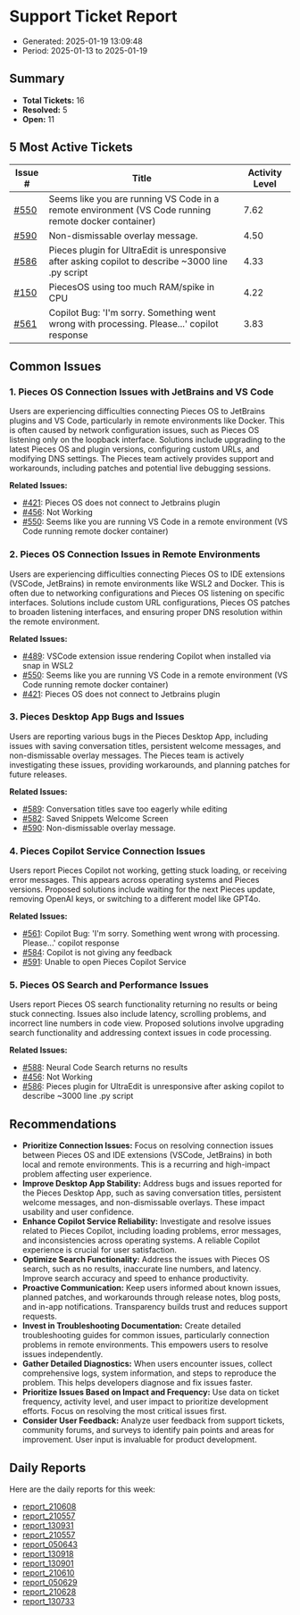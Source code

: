 # Support Ticket Report
- Generated: 2025-01-19 13:09:48
- Period: 2025-01-13 to 2025-01-19

## Summary
- **Total Tickets:** 16
- **Resolved:** 5
- **Open:** 11

## 5 Most Active Tickets
| Issue # | Title | Activity Level |
|---------|-------|----------------|
| [#550](https://github.com/pieces-app/support/issues/550) | Seems like you are running VS Code in a remote environment (VS Code running remote docker container) | 7.62 |
| [#590](https://github.com/pieces-app/support/issues/590) | Non-dismissable overlay message. | 4.50 |
| [#586](https://github.com/pieces-app/support/issues/586) | Pieces plugin for UltraEdit is unresponsive after asking copilot to describe ~3000 line .py script | 4.33 |
| [#150](https://github.com/pieces-app/support/issues/150) | PiecesOS using too much RAM/spike in CPU | 4.22 |
| [#561](https://github.com/pieces-app/support/issues/561) | Copilot Bug: 'I'm sorry. Something went wrong with processing. Please...' copilot response | 3.83 |

## Common Issues
### 1. Pieces OS Connection Issues with JetBrains and VS Code
Users are experiencing difficulties connecting Pieces OS to JetBrains plugins and VS Code, particularly in remote environments like Docker. This is often caused by network configuration issues, such as Pieces OS listening only on the loopback interface. Solutions include upgrading to the latest Pieces OS and plugin versions, configuring custom URLs, and modifying DNS settings. The Pieces team actively provides support and workarounds, including patches and potential live debugging sessions.

**Related Issues:**
- [#421](https://github.com/pieces-app/support/issues/421): Pieces OS does not connect to Jetbrains plugin
- [#456](https://github.com/pieces-app/support/issues/456): Not Working
- [#550](https://github.com/pieces-app/support/issues/550): Seems like you are running VS Code in a remote environment (VS Code running remote docker container)

### 2. Pieces OS Connection Issues in Remote Environments
Users are experiencing difficulties connecting Pieces OS to IDE extensions (VSCode, JetBrains) in remote environments like WSL2 and Docker.  This is often due to networking configurations and Pieces OS listening on specific interfaces. Solutions include custom URL configurations, Pieces OS patches to broaden listening interfaces, and ensuring proper DNS resolution within the remote environment.

**Related Issues:**
- [#489](https://github.com/pieces-app/support/issues/489): VSCode extension issue rendering Copilot when installed via snap in WSL2
- [#550](https://github.com/pieces-app/support/issues/550): Seems like you are running VS Code in a remote environment (VS Code running remote docker container)
- [#421](https://github.com/pieces-app/support/issues/421): Pieces OS does not connect to Jetbrains plugin

### 3. Pieces Desktop App Bugs and Issues
Users are reporting various bugs in the Pieces Desktop App, including issues with saving conversation titles, persistent welcome messages, and non-dismissable overlay messages. The Pieces team is actively investigating these issues, providing workarounds, and planning patches for future releases.

**Related Issues:**
- [#589](https://github.com/pieces-app/support/issues/589): Conversation titles save too eagerly while editing
- [#582](https://github.com/pieces-app/support/issues/582): Saved Snippets Welcome Screen
- [#590](https://github.com/pieces-app/support/issues/590): Non-dismissable overlay message.

### 4. Pieces Copilot Service Connection Issues
Users report Pieces Copilot not working, getting stuck loading, or receiving error messages. This appears across operating systems and Pieces versions. Proposed solutions include waiting for the next Pieces update, removing OpenAI keys, or switching to a different model like GPT4o.

**Related Issues:**
- [#561](https://github.com/pieces-app/support/issues/561): Copilot Bug: 'I'm sorry. Something went wrong with processing. Please...' copilot response
- [#584](https://github.com/pieces-app/support/issues/584): Copilot is not giving any feedback
- [#591](https://github.com/pieces-app/support/issues/591): Unable to open Pieces Copilot Service

### 5. Pieces OS Search and Performance Issues
Users report Pieces OS search functionality returning no results or being stuck connecting. Issues also include latency, scrolling problems, and incorrect line numbers in code view. Proposed solutions involve upgrading search functionality and addressing context issues in code processing.

**Related Issues:**
- [#588](https://github.com/pieces-app/support/issues/588): Neural Code Search returns no results
- [#456](https://github.com/pieces-app/support/issues/456): Not Working
- [#586](https://github.com/pieces-app/support/issues/586): Pieces plugin for UltraEdit is unresponsive after asking copilot to describe ~3000 line .py script


## Recommendations
- **Prioritize Connection Issues:** Focus on resolving connection issues between Pieces OS and IDE extensions (VSCode, JetBrains) in both local and remote environments. This is a recurring and high-impact problem affecting user experience.
- **Improve Desktop App Stability:** Address bugs and issues reported for the Pieces Desktop App, such as saving conversation titles, persistent welcome messages, and non-dismissable overlays. These impact usability and user confidence.
- **Enhance Copilot Service Reliability:** Investigate and resolve issues related to Pieces Copilot, including loading problems, error messages, and inconsistencies across operating systems. A reliable Copilot experience is crucial for user satisfaction.
- **Optimize Search Functionality:** Address the issues with Pieces OS search, such as no results, inaccurate line numbers, and latency. Improve search accuracy and speed to enhance productivity.
- **Proactive Communication:** Keep users informed about known issues, planned patches, and workarounds through release notes, blog posts, and in-app notifications. Transparency builds trust and reduces support requests.
- **Invest in Troubleshooting Documentation:** Create detailed troubleshooting guides for common issues, particularly connection problems in remote environments. This empowers users to resolve issues independently.
- **Gather Detailed Diagnostics:** When users encounter issues, collect comprehensive logs, system information, and steps to reproduce the problem. This helps developers diagnose and fix issues faster.
- **Prioritize Issues Based on Impact and Frequency:** Use data on ticket frequency, activity level, and user impact to prioritize development efforts. Focus on resolving the most critical issues first.
- **Consider User Feedback:** Analyze user feedback from support tickets, community forums, and surveys to identify pain points and areas for improvement. User input is invaluable for product development.

## Daily Reports
Here are the daily reports for this week:

- [report_210608](daily/2025-01-14/report_210608.md)
- [report_210557](daily/2025-01-15/report_210557.md)
- [report_130931](daily/2025-01-15/report_130931.md)
- [report_210557](daily/2025-01-16/report_210557.md)
- [report_050643](daily/2025-01-16/report_050643.md)
- [report_130918](daily/2025-01-16/report_130918.md)
- [report_130901](daily/2025-01-17/report_130901.md)
- [report_210610](daily/2025-01-17/report_210610.md)
- [report_050629](daily/2025-01-17/report_050629.md)
- [report_210628](daily/2025-01-18/report_210628.md)
- [report_130733](daily/2025-01-18/report_130733.md)
